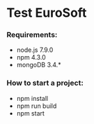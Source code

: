 # Test EuroSoft

### Requirements:
- node.js 7.9.0
- npm 4.3.0
- mongoDB 3.4.*


### How to start a project:
- npm install
- npm run build
- npm start
